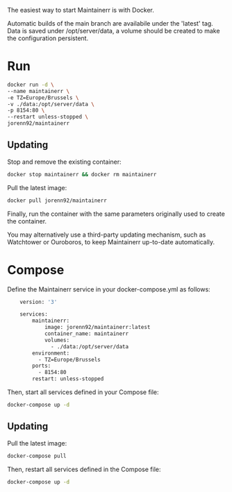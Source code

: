 The easiest way to start Maintainerr is with Docker.

Automatic builds of the main branch are availabile under the 'latest' tag.
Data is saved under /opt/server/data, a volume should be created to make the configuration persistent.

# Run

```bash
docker run -d \
--name maintainerr \
-e TZ=Europe/Brussels \
-v ./data:/opt/server/data \
-p 8154:80 \
--restart unless-stopped \
jorenn92/maintainerr
```

## Updating

Stop and remove the existing container:

```bash
docker stop maintainerr && docker rm maintainerr
```

Pull the latest image:

```bash
docker pull jorenn92/maintainerr
```

Finally, run the container with the same parameters originally used to create the container.

You may alternatively use a third-party updating mechanism, such as Watchtower or Ouroboros, to keep Maintainerr up-to-date automatically.

# Compose

Define the Maintainerr service in your docker-compose.yml as follows:

```Dockerfile
    version: '3'

    services:
        maintainerr:
            image: jorenn92/maintainerr:latest
            container_name: maintainerr
            volumes:
              - ./data:/opt/server/data
        environment:
          - TZ=Europe/Brussels
        ports:
          - 8154:80
        restart: unless-stopped
```

Then, start all services defined in your Compose file:

```bash
docker-compose up -d
```

## Updating

Pull the latest image:

```bash
docker-compose pull
```

Then, restart all services defined in the Compose file:

```bash
docker-compose up -d
```
